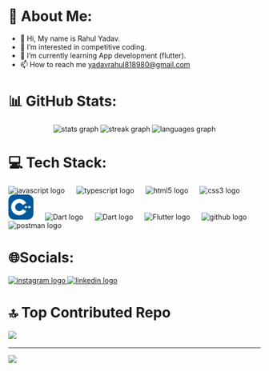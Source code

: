 # 💫 About Me:
- 👋 Hi, My name is Rahul Yadav.
- 👀 I’m interested in competitive coding.
- 🌱 I’m currently learning App development (flutter).
- 📫 How to reach me yadavrahul818980@gmail.com


# 📊 GitHub Stats:
<div align="center">
  <img src="https://github-readme-stats.vercel.app/api?username=rahul2210045&hide_title=false&hide_rank=false&show_icons=true&include_all_commits=true&count_private=true&disable_animations=false&theme=dracula&locale=en&hide_border=false" height="200" alt="stats graph"  />
  <img src="https://streak-stats.demolab.com?user=rahul2210045&locale=en&mode=daily&theme=dracula&hide_border=false&border_radius=5" height="200" alt="streak graph"  />
  <img src="https://github-readme-stats.vercel.app/api/top-langs?username=rahul2210045&locale=en&hide_title=false&layout=compact&card_width=320&langs_count=5&theme=dracula&hide_border=false" height="200" alt="languages graph"  />
</div>

# 💻 Tech Stack:
<div align="left">
  <img src="https://cdn.simpleicons.org/javascript/F7DF1E" height="50" alt="javascript logo"  />
  <img width="15" />
  <img src="https://cdn.jsdelivr.net/gh/devicons/devicon/icons/typescript/typescript-original.svg" height="50" alt="typescript logo"  />
  <img width="15" />
  <img src="https://cdn.jsdelivr.net/gh/devicons/devicon/icons/html5/html5-original.svg" height="50" alt="html5 logo"  />
  <img width="15" />
  <img src="https://cdn.jsdelivr.net/gh/devicons/devicon/icons/css3/css3-original.svg" height="50" alt="css3 logo"  />
  <img width="15" />
  <img src="https://raw.githubusercontent.com/tandpfun/skill-icons/65dea6c4eaca7da319e552c09f4cf5a9a8dab2c8/icons/CPP.svg" height="50" alt="cpp logo"  />
  <img width="15" />
  <img src="https://cdn.simpleicons.org/dart/0175C2" height="50" alt="Dart logo" />
<img width="15" />
  <img src="https://cdn.simpleicons.org/dart/0175C2" height="50" alt="Dart logo" />
<img width="15" />
<img src="https://cdn.simpleicons.org/flutter/02569B" height="50" alt="Flutter logo" />
<img width="15" />
<img src="https://cdn.simpleicons.org/firebase/

  <img src="https://img.shields.io/badge/GitHub-181717?logo=github&logoColor=white&style=for-the-badge" height="50" alt="github logo"  />
  <img width="15" />
  <img src="https://cdn.simpleicons.org/postman/FF6C37" height="50" alt="postman logo"  />
 
  
</div>


# 🌐Socials:
<div align="left">
  <a href="?igsh=MTh2Ym1uNTVlMDB1NQ==" target="_blank">
    <img src="https://img.shields.io/static/v1?message=Instagram&logo=instagram&label=&color=E4405F&logoColor=white&labelColor=&style=for-the-badge" height="40" alt="instagram logo"  />
  </a>
  <a href="https://www.linkedin.com/in/rahul-yadav-007a64276/?utm_source=share&utm_campaign=share_via&utm_content=profile&utm_medium=android_app" target="_blank">
    <img src="https://img.shields.io/static/v1?message=LinkedIn&logo=linkedin&label=&color=0077B5&logoColor=white&labelColor=&style=for-the-badge" height="40" alt="linkedin logo"  />
  </a>
</div>

<!---
# Github Activity Graph:
<div align="center">
  <img src="https://github-readme-activity-graph.vercel.app/graph?username=rahul2210045&radius=16&theme=react&area=true&order=5" height="300" alt="activity-graph graph"  />
</div>
--->

# 🔝 Top Contributed Repo
![](https://github-contributor-stats.vercel.app/api?username=rahul2210045&limit=5&theme=dark&combine_all_yearly_contributions=true)

---

[![](https://visitcount.itsvg.in/api?id=rahul2210045&label=Profile%20Views&color=1&icon=1&pretty=true)](https://visitcount.itsvg.in)

<!---
Pranjal190904/Pranjal190904 is a ✨ special ✨ repository because its `README.md` (this file) appears on your GitHub profile.
You can click the Preview link to take a look at your changes.
--->
